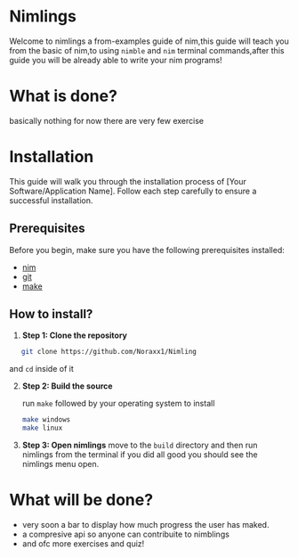 # Nimlings

Welcome to nimlings a from-examples guide of nim,this guide will teach you from the basic of nim,to using `nimble` and `nim` terminal commands,after this guide you will be already able to write your nim programs!


# What is done?
basically nothing for now there are very few exercise

# Installation


This guide will walk you through the installation process of [Your Software/Application Name]. Follow each step carefully to ensure a successful installation.

## Prerequisites

Before you begin, make sure you have the following prerequisites installed:

- [nim](https://nim-lang.org/install.html)
- [git](https://git-scm.com/downloads)
- [make](https://www.gnu.org/software/make/)

## How to install?

1. **Step 1: Clone the repository**

```bash
   git clone https://github.com/Noraxx1/Nimling
   ```
   and `cd` inside of it

2. **Step 2: Build the source**

    run `make` followed by your operating system to install

   ```bash
   make windows
   make linux
   ```

3. **Step 3: Open nimlings**
    move to the `build` directory and then run nimlings from the terminal
    if you did all good you should see the nimlings menu open.




# What will be done?
- very soon a bar to display how much progress the user has maked.
- a compresive api so anyone can contribuite to nimblings
- and ofc more exercises and quiz!